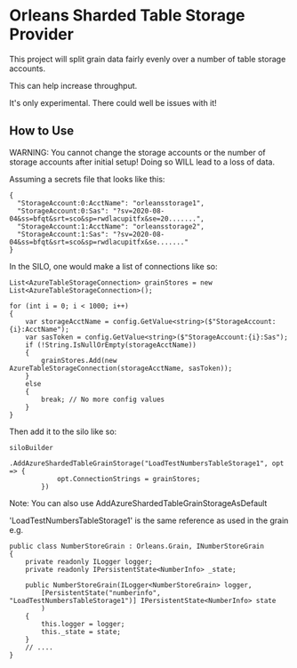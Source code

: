 # Orleans Sharded Table Storage Provider

This project will split grain data fairly evenly over a number of table storage accounts. 

This can help increase throughput.

It's only experimental. There could well be issues with it!

## How to Use


WARNING: You cannot change the storage accounts or the number of storage accounts after initial setup! Doing so WILL lead to a loss of data.


Assuming a secrets file that looks like this:

```
{
  "StorageAccount:0:AcctName": "orleansstorage1",
  "StorageAccount:0:Sas": "?sv=2020-08-04&ss=bfqt&srt=sco&sp=rwdlacupitfx&se=20.......",
  "StorageAccount:1:AcctName": "orleansstorage2",
  "StorageAccount:1:Sas": "?sv=2020-08-04&ss=bfqt&srt=sco&sp=rwdlacupitfx&se......."
}
```


In the SILO, one would make a list of connections like so:

```
List<AzureTableStorageConnection> grainStores = new List<AzureTableStorageConnection>();

for (int i = 0; i < 1000; i++)
{
    var storageAcctName = config.GetValue<string>($"StorageAccount:{i}:AcctName");
    var sasToken = config.GetValue<string>($"StorageAccount:{i}:Sas");
    if (!String.IsNullOrEmpty(storageAcctName))
    {
        grainStores.Add(new AzureTableStorageConnection(storageAcctName, sasToken));
    }
    else
    {
        break; // No more config values
    }
}
```


Then add it to the silo like so:

```
siloBuilder
        .AddAzureShardedTableGrainStorage("LoadTestNumbersTableStorage1", opt => {
            opt.ConnectionStrings = grainStores;
        })

```

Note: You can also use AddAzureShardedTableGrainStorageAsDefault

'LoadTestNumbersTableStorage1' is the same reference as used in the grain e.g. 


```
public class NumberStoreGrain : Orleans.Grain, INumberStoreGrain
{
    private readonly ILogger logger;
    private readonly IPersistentState<NumberInfo> _state;

    public NumberStoreGrain(ILogger<NumberStoreGrain> logger,
        [PersistentState("numberinfo", "LoadTestNumbersTableStorage1")] IPersistentState<NumberInfo> state
        )
    {
        this.logger = logger;
        this._state = state;
    }
    // ....
}


```




